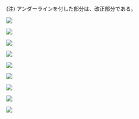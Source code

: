 (注) アンダーラインを付した部分は、改正部分である。

![](https://www.nta.go.jp/tmp/b11075f3-f671-4859-8470-9394c774b28f/images/6d5e2d52ef88a358f3c07dd577c6a245a993f77d2af954221bb90be127e7e7c7.jpg)

![](https://www.nta.go.jp/tmp/b11075f3-f671-4859-8470-9394c774b28f/images/7dd09b8762cdc6e370704a34772760ce35dd64cd60b908fba8e6e0e7a385675b.jpg)

![](https://www.nta.go.jp/tmp/b11075f3-f671-4859-8470-9394c774b28f/images/9703f382138de20c71cc89ede3000995c35fabadacf97de3b74105a867caa673.jpg)

![](https://www.nta.go.jp/tmp/b11075f3-f671-4859-8470-9394c774b28f/images/d5644beb4336c14bdaacb8ccedc53057d0f8c2a9a4dc848033e7944e855d4a87.jpg)

![](https://www.nta.go.jp/tmp/b11075f3-f671-4859-8470-9394c774b28f/images/9aea71a1684ddbaae5286d6957f7b7e883b43516d77abe076abe7b914b6ed985.jpg)

![](https://www.nta.go.jp/tmp/b11075f3-f671-4859-8470-9394c774b28f/images/9f057006ea2b025d1279800804da49f6f1df1469e21c4b66ccaa9a675bc7446a.jpg)

![](https://www.nta.go.jp/tmp/b11075f3-f671-4859-8470-9394c774b28f/images/e02e895d581d346a4c1756753fbd60cf2e4b823aaa787e4a73c9a98d0ab1b8ad.jpg)

![](https://www.nta.go.jp/tmp/b11075f3-f671-4859-8470-9394c774b28f/images/0512e191fc5e8da8fa857008537913db96266a3d7e5f2b9018f3759c6437020d.jpg)

![](https://www.nta.go.jp/tmp/b11075f3-f671-4859-8470-9394c774b28f/images/d2dae01621b4b9780b0ef80dff9fb69c57524d3da66b45258f81ef6800c8652b.jpg)